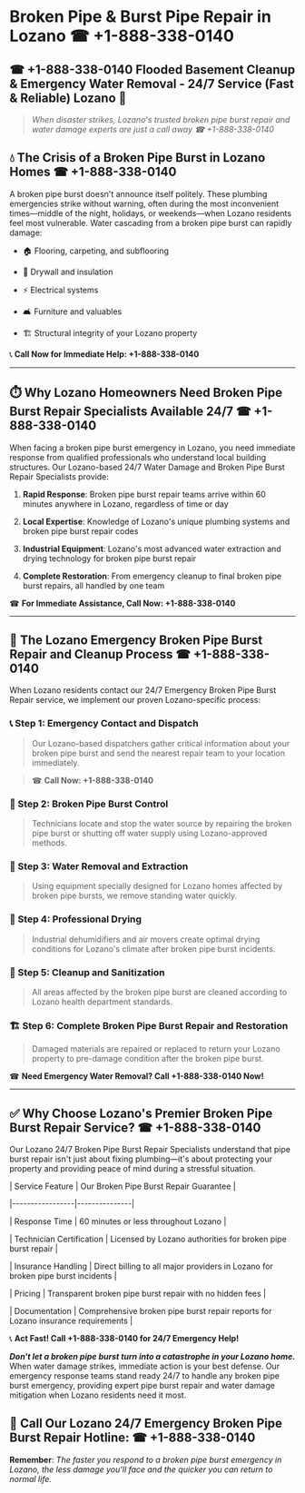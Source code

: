 # Broken Pipe & Burst Pipe Repair in Lozano ☎ +1-888-338-0140  
## ☎ +1-888-338-0140 Flooded Basement Cleanup & Emergency Water Removal - 24/7 Service (Fast & Reliable) Lozano 🚨  

> *When disaster strikes, Lozano's trusted broken pipe burst repair and water damage experts are just a call away ☎ +1-888-338-0140*  

## 💧 The Crisis of a Broken Pipe Burst in Lozano Homes ☎ +1-888-338-0140  

A broken pipe burst doesn't announce itself politely. These plumbing emergencies strike without warning, often during the most inconvenient times—middle of the night, holidays, or weekends—when Lozano residents feel most vulnerable. Water cascading from a broken pipe burst can rapidly damage:  

* 🏠 Flooring, carpeting, and subflooring  
* 🧱 Drywall and insulation  
* ⚡ Electrical systems  
* 🛋️ Furniture and valuables  
* 🏗️ Structural integrity of your Lozano property  

📞 **Call Now for Immediate Help: +1-888-338-0140**  

---  

## ⏱️ Why Lozano Homeowners Need Broken Pipe Burst Repair Specialists Available 24/7 ☎ +1-888-338-0140  

When facing a broken pipe burst emergency in Lozano, you need immediate response from qualified professionals who understand local building structures. Our Lozano-based 24/7 Water Damage and Broken Pipe Burst Repair Specialists provide:  

1. **Rapid Response**: Broken pipe burst repair teams arrive within 60 minutes anywhere in Lozano, regardless of time or day  
2. **Local Expertise**: Knowledge of Lozano's unique plumbing systems and broken pipe burst repair codes  
3. **Industrial Equipment**: Lozano's most advanced water extraction and drying technology for broken pipe burst repair  
4. **Complete Restoration**: From emergency cleanup to final broken pipe burst repairs, all handled by one team  

☎ **For Immediate Assistance, Call Now: +1-888-338-0140**  

---  

## 🔧 The Lozano Emergency Broken Pipe Burst Repair and Cleanup Process ☎ +1-888-338-0140  

When Lozano residents contact our 24/7 Emergency Broken Pipe Burst Repair service, we implement our proven Lozano-specific process:  

### 📞 Step 1: Emergency Contact and Dispatch  
> Our Lozano-based dispatchers gather critical information about your broken pipe burst and send the nearest repair team to your location immediately.  
> ☎ **Call Now: +1-888-338-0140**  

### 🚿 Step 2: Broken Pipe Burst Control  
> Technicians locate and stop the water source by repairing the broken pipe burst or shutting off water supply using Lozano-approved methods.  

### 🌊 Step 3: Water Removal and Extraction  
> Using equipment specially designed for Lozano homes affected by broken pipe bursts, we remove standing water quickly.  

### 💨 Step 4: Professional Drying  
> Industrial dehumidifiers and air movers create optimal drying conditions for Lozano's climate after broken pipe burst incidents.  

### 🧼 Step 5: Cleanup and Sanitization  
> All areas affected by the broken pipe burst are cleaned according to Lozano health department standards.  

### 🏗️ Step 6: Complete Broken Pipe Burst Repair and Restoration  
> Damaged materials are repaired or replaced to return your Lozano property to pre-damage condition after the broken pipe burst.  

☎ **Need Emergency Water Removal? Call +1-888-338-0140 Now!**  

---  

## ✅ Why Choose Lozano's Premier Broken Pipe Burst Repair Service? ☎ +1-888-338-0140  

Our Lozano 24/7 Broken Pipe Burst Repair Specialists understand that pipe burst repair isn't just about fixing plumbing—it's about protecting your property and providing peace of mind during a stressful situation.  

| Service Feature | Our Broken Pipe Burst Repair Guarantee |  
|-----------------|---------------|  
| Response Time | 60 minutes or less throughout Lozano |  
| Technician Certification | Licensed by Lozano authorities for broken pipe burst repair |  
| Insurance Handling | Direct billing to all major providers in Lozano for broken pipe burst incidents |  
| Pricing | Transparent broken pipe burst repair with no hidden fees |  
| Documentation | Comprehensive broken pipe burst repair reports for Lozano insurance requirements |  

📞 **Act Fast! Call +1-888-338-0140 for 24/7 Emergency Help!**  

***Don't let a broken pipe burst turn into a catastrophe in your Lozano home.*** When water damage strikes, immediate action is your best defense. Our emergency response teams stand ready 24/7 to handle any broken pipe burst emergency, providing expert pipe burst repair and water damage mitigation when Lozano residents need it most.  

## 📱 Call Our Lozano 24/7 Emergency Broken Pipe Burst Repair Hotline: ☎ +1-888-338-0140  

**Remember**: *The faster you respond to a broken pipe burst emergency in Lozano, the less damage you'll face and the quicker you can return to normal life.*